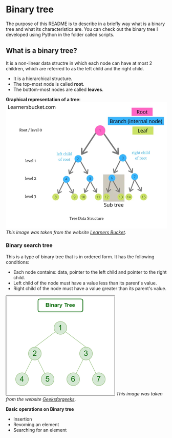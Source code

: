
# Binary tree
The purpose of this README is to describe in a briefly way what is a binary tree and what its characteristics are.
You can check out the binary tree I developed using Python in the folder called scripts.

## What is a binary tree?
It is a non-linear data structre in which each node can have at most 2 children, which are referred to as the left child and the right child.
- It is a hierarchical structure.
- The top-most node is called **root**.
- The bottom-most nodes are called **leaves**.

**Graphical representation of a tree**:
![Binary tree representation](images/tree.jpg)
*This image was taken from the website [Learners Bucket](learnersbucket.com)*.

### Binary search tree
This is a type of binary tree that is in ordered form. It has the following conditions:
- Each node contains: data, pointer to the left child and pointer to the right child.
- Left child of the node must have a value less than its parent's value.
- Right child of the node must have a value greater than its parent's value.

![Binary search tree](images/binary.png)
*This image was taken from the website [Geeksforgeeks](geeksforgeeks.com)*.

**Basic operations on Binary tree**
- Insertion
- Revoming an element
- Searching for an element
